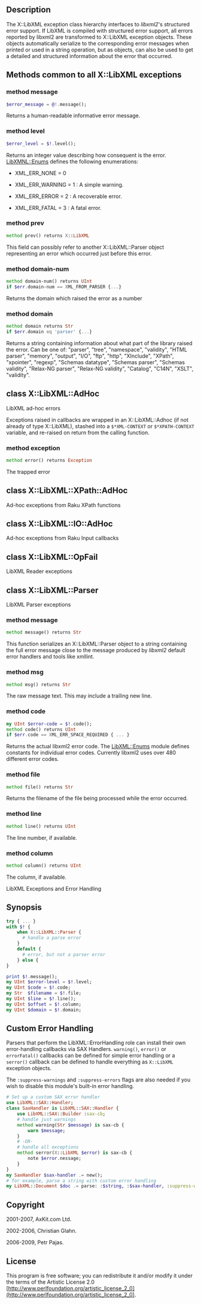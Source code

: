 Description
-----------

The X::LibXML exception class hierarchy interfaces to *libxml2*'s structured error support. If LibXML is compiled with structured error support, all errors reported by libxml2 are transformed to X::LibXML exception objects. These objects automatically serialize to the corresponding error messages when printed or used in a string operation, but as objects, can also be used to get a detailed and structured information about the error that occurred.

Methods common to all X::LibXML exceptions
------------------------------------------

### method message

```raku
$error_message = @!.message();
```

Returns a human-readable informative error message.

### method level

```raku
$error_level = $!.level();
```

Returns an integer value describing how consequent is the error. [LibXMNL::Enums](LibXMNL::Enums) defines the following enumerations:

  * XML_ERR_NONE = 0

  * XML_ERR_WARNING = 1 : A simple warning.

  * XML_ERR_ERROR = 2 : A recoverable error.

  * XML_ERR_FATAL = 3 : A fatal error.

### method prev

```raku
method prev() returns X::LibXML
```

This field can possibly refer to another X::LibXML::Parser object representing an error which occurred just before this error.

### method domain-num

```raku
method domain-num() returns UInt
if $err.domain-num == XML_FROM_PARSER {...}
```

Returns the domain which raised the error as a number

### method domain

```raku
method domain returns Str
if $err.domain eq 'parser' {...}
```

Returns a string containing information about what part of the library raised the error. Can be one of: "parser", "tree", "namespace", "validity", "HTML parser", "memory", "output", "I/O", "ftp", "http", "XInclude", "XPath", "xpointer", "regexp", "Schemas datatype", "Schemas parser", "Schemas validity", "Relax-NG parser", "Relax-NG validity", "Catalog", "C14N", "XSLT", "validity".

class X::LibXML::AdHoc
----------------------

LibXML ad-hoc errors

Exceptions raised in callbacks are wrapped in an X::LibXML::Adhoc (if not already of type X::LibXML), stashed into a `$*XML-CONTEXT` or `$*XPATH-CONTEXT` variable, and re-raised on return from the calling function.

### method exception

```raku
method error() returns Exception
```

The trapped error

class X::LibXML::XPath::AdHoc
-----------------------------

Ad-hoc exceptions from Raku XPath functions

class X::LibXML::IO::AdHoc
--------------------------

Ad-hoc exceptions from Raku Input callbacks

class X::LibXML::OpFail
-----------------------

LibXML Reader exceptions

class X::LibXML::Parser
-----------------------

LibXML Parser exceptions

### method message

```raku
method message() returns Str
```

This function serializes an X::LibXML::Parser object to a string containing the full error message close to the message produced by *libxml2* default error handlers and tools like xmllint.

### method msg

```raku
method msg() returns Str
```

The raw message text. This may include a trailing new line.

### method code

```raku
my UInt $error-code = $!.code();
method code() returns UInt
if $err.code == XML_ERR_SPACE_REQUIRED { ... }
```

Returns the actual libxml2 error code. The [LibXML::Enums](https://libxml-raku.github.io/LibXML-raku/Enums) module defines constants for individual error codes. Currently libxml2 uses over 480 different error codes. 

### method file

```raku
method file() returns Str
```

Returns the filename of the file being processed while the error occurred. 

### method line

```raku
method line() returns UInt
```

The line number, if available.

### method column

```raku
method column() returns UInt
```

The column, if available.



LibXML Exceptions and Error Handling

Synopsis
--------

```raku
try { ... }
with $! {
    when X::LibXML::Parser {
      # handle a parse error
    }
    default {
      # error, but not a parser error
    } else {
}

print $!.message();
my UInt $error-level = $!.level;
my UInt $code = $!.code;
my Str  $filename = $!.file;
my UInt $line = $!.line();
my UInt $offset = $!.column;
my UInt $domain = $!.domain;
```

Custom Error Handling
---------------------

Parsers that perform the LibXML::ErrorHandling role can install their own error-handling callbacks via SAX Handlers. `warning()`, `error()` or `errorFatal()` callbacks can be defined for simple error handling or a `serror()` callback can be defined to handle everything as `X::LibXML` exception objects.

The `:suppress-warnings` and `:suppress-errors` flags are also needed if you wish to disable this module's built-in error handling.

```raku
# Set up a custom SAX error handler
use LibXML::SAX::Handler;
class SaxHandler is LibXML::SAX::Handler {
    use LibXML::SAX::Builder :sax-cb;
    # handle just warnings
    method warning(Str $message) is sax-cb {
        warn $message;
    }
    # -OR-
    # handle all exceptions
    method serror(X::LibXML $error) is sax-cb {
        note $error.nessage;
    }
}
my SaxHandler $sax-handler .= new();
# for example, parse a string with custom error handling
my LibXML::Document $doc .= parse: :$string, :$sax-handler, :suppress-warnings;
```

Copyright
---------

2001-2007, AxKit.com Ltd.

2002-2006, Christian Glahn.

2006-2009, Petr Pajas.

License
-------

This program is free software; you can redistribute it and/or modify it under the terms of the Artistic License 2.0 [http://www.perlfoundation.org/artistic_license_2_0](http://www.perlfoundation.org/artistic_license_2_0).

